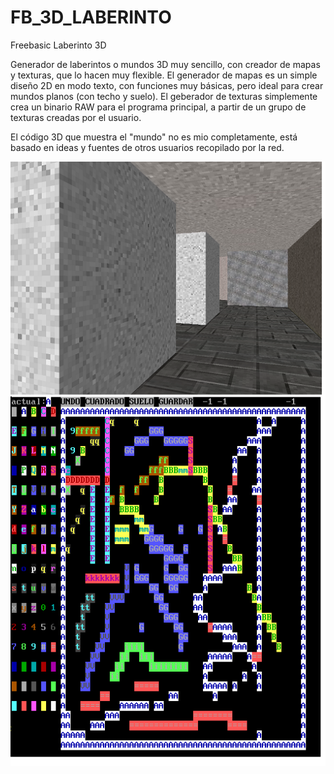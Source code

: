# FB_3D_LABERINTO
Freebasic Laberinto 3D

Generador de laberintos o mundos 3D muy sencillo, con creador de mapas y texturas, que lo hacen muy flexible.
El generador de mapas es un simple diseño 2D en modo texto, con funciones muy básicas, pero ideal para crear mundos planos (con techo y suelo).
El geberador de texturas simplemente crea un binario RAW para el programa principal, a partir de un grupo de texturas creadas por el usuario.

El código 3D que muestra el "mundo" no es mio completamente, está basado en ideas y fuentes de otros usuarios recopilado por la red.

![Imagen fb_3d_lab1.png](https://github.com/jepalza/FB_3D_LABERINTO/blob/main/fb_3d_lab1.png)
